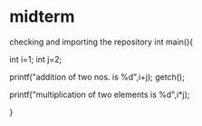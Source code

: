 # midterm
checking and importing the repository
int main(){

int i=1;
int j=2;

printf("addition of two nos. is %d",i+j);
getch();

printf("multiplication of two elements  is %d",i*j);

}
